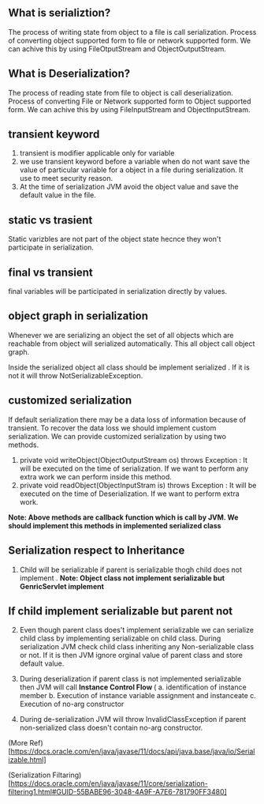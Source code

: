 ## What is serializtion?

The process of writing state from object to a file is call serialization. Process of converting object supported form to file or network supported form. We can achive this by using FileOtputStream and ObjectOutputStream. 

## What is Deserialization?

The process of reading state from file to object is call deserialization. Process of converting File or Network supported form to Object supported form. We can achive this by using FileInputStream and ObjectInputStream.

## transient keyword

1) transient is modifier applicable only for variable
2) we use transient keyword before a variable when do not want save the value of particular variable for a object in a file during serialization. It use to meet security reason.
3) At the time of serialization JVM avoid the object value and save the default value in the file.

## static vs trasient

Static varizbles are not part of the object state hecnce they won't participate in serialization.


## final vs transient

final variables will be participated in serialization directly by values.

## object graph in serialization

Whenever we are serializing an object the set of all objects which are reachable from object will serialized automatically. This all object call object graph.

Inside the serialized object all class should be implement serialized . If it is not it will throw NotSerializableException.

## customized serialization

If default serialization there may be a data loss of information because of transient. To recover the data loss we should implement custom serialization. We can provide customized serialization by using two methods.

1) private void writeObject(ObjectOutputStream os) throws Exception : It will be executed on the time of serialization. If we want to perform any extra work we can perform inside this method.
2) private void readObject(ObjectInputStram is) throws Exception : It will be executed on the time of Deserialization. If we want to perform extra work.

<b>Note: Above methods are callback function which is call by JVM. We should implement this methods in implemented serialized class</b> 

## Serialization respect to Inheritance

1) Child will be serializable if parent is serializable thogh child does not implement .
<b> Note: Object class not implement serializable but GenricServlet implement </b>
 ## If child implement serializable but parent not
2) Even though parent class does't implement serializable we can serialize child class by implementing serializable on child class. During serialization JVM check child class inheriting any Non-serializable class or not. If it is then JVM ignore orginal value of parent class and store default value.

3) During deserialization if parent class is not implemented serializable then JVM will call <b> Instance Control Flow </b> ( a. identification of instance member b. Execution of instance variable assignment and instanceate c. Execution of no-arg constructor

4) During de-serialization JVM will throw InvalidClassException if parent non-serialized class doesn't contain no-arg constructor. 

(More Ref)[https://docs.oracle.com/en/java/javase/11/docs/api/java.base/java/io/Serializable.html]

(Serialization Filtaring)[https://docs.oracle.com/en/java/javase/11/core/serialization-filtering1.html#GUID-55BABE96-3048-4A9F-A7E6-781790FF3480]


